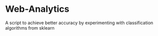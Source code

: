 # Web-Analytics
A script to achieve better accuracy by experimenting  with classification algorithms from sklearn